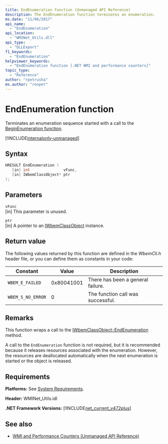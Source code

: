 ```yaml
---
title: EndEnumeration function (Unmanaged API Reference)
description: The EndEnumeration function terminates an enumeration.
ms.date: "11/06/2017"
api_name:
  - "EndEnumeration"
api_location:
  - "WMINet_Utils.dll"
api_type:
  - "DLLExport"
f1_keywords:
  - "EndEnumeration"
helpviewer_keywords:
  - "EndEnumeration function [.NET WMI and performance counters]"
topic_type:
  - "Reference"
author: "rpetrusha"
ms.author: "ronpet"
---
```


# EndEnumeration function

Terminates an enumeration sequence started with a call to the [BeginEnumeration function](beginenumeration.md).

[!INCLUDE[internalonly-unmanaged](../../../../includes/internalonly-unmanaged.md)]

## Syntax

```cpp
HRESULT EndEnumeration (
   [in] int               vFunc,
   [in] IWbemClassObject* ptr
);
```

## Parameters

`vFunc`\
[in] This parameter is unused.

`ptr`\
[in] A pointer to an [IWbemClassObject](/windows/desktop/api/wbemcli/nn-wbemcli-iwbemclassobject) instance.

## Return value

The following values returned by this function are defined in the *WbemCli.h* header file, or you can define them as constants in your code:

|Constant  |Value  |Description  |
|---------|---------|---------|
|`WBEM_E_FAILED` | 0x80041001 | There has been a general failure. |
|`WBEM_S_NO_ERROR` | 0 | The function call was successful.  |

## Remarks

This function wraps a call to the [IWbemClassObject::EndEnumeration](/windows/desktop/api/wbemcli/nn-wbemcli-iwbemclassobject) method.

A call to the `EndEnumeration` function is not required, but it is recommended because it releases resources associated with the enumeration. However, the resources are deallocated automatically when the next enumeration is started or the object is released.

## Requirements

**Platforms:** See [System Requirements](../../../../docs/framework/get-started/system-requirements.md).

**Header:** WMINet_Utils.idl

**.NET Framework Versions:** [!INCLUDE[net_current_v472plus](../../../../includes/net-current-v472plus.md)]

## See also

- [WMI and Performance Counters (Unmanaged API Reference)](index.md)
